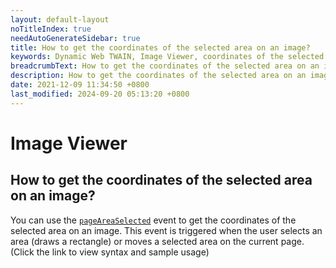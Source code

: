 ```yaml
---
layout: default-layout
noTitleIndex: true
needAutoGenerateSidebar: true
title: How to get the coordinates of the selected area on an image?
keywords: Dynamic Web TWAIN, Image Viewer, coordinates of the selected area
breadcrumbText: How to get the coordinates of the selected area on an image?
description: How to get the coordinates of the selected area on an image?
date: 2021-12-09 11:34:50 +0800
last_modified: 2024-09-20 05:13:20 +0800
---
```


# Image Viewer

## How to get the coordinates of the selected area on an image?

You can use the [`pageAreaSelected`](/_articles/info/api/WebTwain_Viewer.md#pageareaselected) event to get the coordinates of the selected area on an image. This event is triggered when the user selects an area (draws a rectangle) or moves a selected area on the current page. (Click the link to view syntax and sample usage)